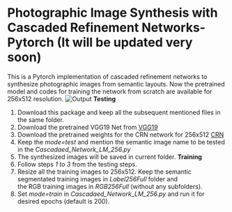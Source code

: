 # Photographic Image Synthesis with Cascaded Refinement Networks-Pytorch (It will be updated very soon)
This is a Pytorch implementation of cascaded refinement networks to synthesize photographic images from semantic layouts. Now the pretrained model and codes for training the network from scratch are available for 256x512 resolution.
![Output](https://github.com/Blade6570/Photographic-Image-Synthesis-with-Cascaded-Refinement-Networks--Pytorch-/blob/master/Screenshot_from.png?raw=true "Comparision with Original TensorFlow version")
**Testing**
1. Download this package and keep all the subsequent mentioned files in the same folder.
2. Download the pretrained VGG19 Net from [VGG19](https://drive.google.com/open?id=1wkMhYoRdjZ7LC1OeTOIdzf5YcxNvR8vs)
3. Download the pretrained weights for the CRN network for 256x512 [CRN](https://drive.google.com/open?id=1WHPMDLkRvQMKRoHhV8-tqFhZgmOfoA3p)
4. Keep the *mode=test* and mention the semantic image name to be tested in the *Cascadaed_Network_LM_256.py*
5. The synthesized images will be saved in current folder.
 **Training**
 1. Follow steps *1 to 3* from the testing steps.
 2. Resize all the training images to 256x512. Keep the semantic segmentated training images in *Label256Full* folder and     
    the RGB training images in *RGB256Full* (without any subfolders).
 3. Set *mode=train* in *Cascadaed_Network_LM_256.py* and run it for desired epochs (default is 200).
 
 
